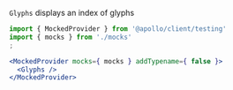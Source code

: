 `Glyphs` displays an index of glyphs

```jsx
import { MockedProvider } from '@apollo/client/testing'
import { mocks } from './mocks'
;

<MockedProvider mocks={ mocks } addTypename={ false }>
  <Glyphs />
</MockedProvider>
```
